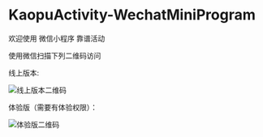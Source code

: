 # KaopuActivity-WechatMiniProgram

欢迎使用 微信小程序 靠谱活动

使用微信扫描下列二维码访问 

线上版本:

![线上版本二维码](http://pm.chcbst.com/wp-content/uploads/chcbst/gh_82e6beaee645_258.jpg)

体验版（需要有体验权限）：

![体验版二维码](http://pm.chcbst.com/wp-content/uploads/chcbst/687474703a2f2f706d2e6368636273742e636f6d2f77702d636f6e74656e742f75706c6f6164732f6368636273742f707265766965775f626172636f64652e6a7067.jpg)

